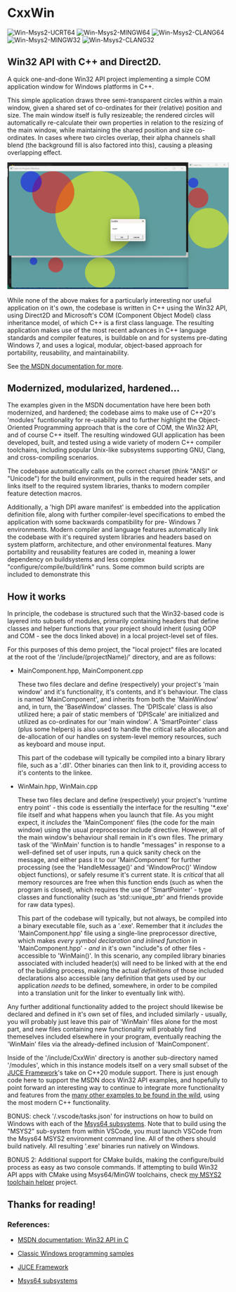 # CxxWin

![Win-Msys2-UCRT64](https://github.com/StoneyDSP/CxxWin/actions/workflows/MSYS_UCRT64.yml/badge.svg)
![Win-Msys2-MINGW64](https://github.com/StoneyDSP/CxxWin/actions/workflows/MSYS_MINGW64.yml/badge.svg)
![Win-Msys2-CLANG64](https://github.com/StoneyDSP/CxxWin/actions/workflows/MSYS_CLANG64.yml/badge.svg)
![Win-Msys2-MINGW32](https://github.com/StoneyDSP/CxxWin/actions/workflows/MSYS_MINGW32.yml/badge.svg)
![Win-Msys2-CLANG32](https://github.com/StoneyDSP/CxxWin/actions/workflows/MSYS_CLANG32.yml/badge.svg)

## Win32 API with C++ and Direct2D.

A quick one-and-done Win32 API project implementing a simple COM application window for Windows platforms in C++.

This simple application draws three semi-transparent circles within a main window, given a shared set of co-ordinates for their (relative) position and size. The main window itself is fully resizeable; the rendered circles will automatically re-calculate their own properties in relation to the resizing of the main window, while maintaining the shared position and size co-ordinates. In cases where two circles overlap, their alpha channels shall blend (the background fill is also factored into this), causing a pleasing overlapping effect.

![Screenshot](https://raw.githubusercontent.com/StoneyDSP/CxxWin/main/share/doc/CxxWin/screenshot_circles_example.png)

While none of the above makes for a particularly interesting nor useful application on it's own, the codebase is written in C++ using the Win32 API, using Direct2D and Microsoft's COM (Component Object
Model) class inheritance model, of which C++ is a first class language. The resulting application makes use of the most recent advances in C++ language standards and compiler features, is buildable on and for systems pre-dating Windows 7, and uses a logical, modular, object-based approach for portability, reusability, and maintainability.

See <a href="https://learn.microsoft.com/en-us/windows/win32/learnwin32/introduction-to-windows-programming-in-c--">the MSDN documentation for more</a>.

## Modernized, modularized, hardened...

The examples given in the MSDN documentation have here been both modernized, and hardened; the codebase aims to make use of C++20's 'modules' fucntionality for re-usability and to further highlight the Object-Oriented Programming approach that is the core of COM, the Win32 API, and of course C++ itself. The resulting windowed GUI application has been developed, built, and tested using a wide variety of modern C++ compiler toolchains, including popular Unix-like subsystems supporting GNU, Clang, and cross-compiling scenarios.

The codebase automatically calls on the correct charset (think "ANSI" or "Unicode") for the build environment, pulls in the required header sets, and links itself to the required system libraries, thanks to modern compiler feature detection macros.

Additionally, a 'high DPI aware manifest' is embedded into the application definition file, along with further compiler-level specifications to embed the application with some backwards compatibility for pre- Windows 7 environments. Modern compiler and language features automatically link the codebase with it's required system libraries and headers based on system platform, architecture, and other environmental features. Many portability and reusability features are coded in, meaning a lower dependency on buildsystems and less complex "configure/compile/build/link" runs. Some common build scripts are included to demonstrate this

## How it works

In principle, the codebase is structured such that the Win32-based code is layered into subsets of modules, primarily containing headers that define classes and helper functions that your project should inherit (using OOP and COM - see the docs linked above) in a local project-level set of files.

For this purposes of this demo project, the "local project" files are located at the root of the '/include/(projectName)/' directory, and are as follows:

- MainComponent.hpp, MainComponent.cpp

    These two files declare and define (respectively) your project's 'main window' and it's functionality, it's contents, and it's behaviour. The class is named 'MainComponent', and inherits from both the 'MainWindow' and, in turn, the 'BaseWindow' classes. The 'DPIScale' class is also utilized here; a pair of static members of 'DPIScale' are initialized and utilized as co-ordinates for our 'main window'. A 'SmartPointer' class (plus some helpers) is also used to handle the critical safe allocation and de-allocation of our handles on system-level memory resources, such as keyboard and mouse input.

    This part of the codebase will typically be compiled into a binary library file, such as a '.dll'. Other binaries can then link to it, providing access to it's contents to the linkee.

- WinMain.hpp, WinMain.cpp

    These two files declare and define (respectively) your project's 'runtime entry point' - this code is essentially the interface for the resulting '*.exe' file itself and what happens when you launch that file. As you might expect, it *includes* the 'MainComponent' files (the code for the main window) using the usual preprocessor include directive. However, all of the main window's behaviour shall remain in it's own files. The primary task of the 'WinMain' function is to handle "messages" in response to a well-defined set of user inputs, run a quick sanity check on the message, and either pass it to our 'MainComponent' for further processing (see the 'HandleMessage()' and 'WindowProc()' Window object functions), or safely resume it's current state. It is *critical* that all memory resources are free when this function ends (such as when the program is closed), which requires the use of 'SmartPointer' - type classes and functionality (such as 'std::unique_ptr' and friends provide for raw data types).

    This part of the codebase will typically, but not always, be compiled into a binary executable file, such as a '.exe'. Remember that it *includes* the 'MainComponent.hpp' file using a single-line preprocessor directive, which makes *every symbol declaration and inlined function* in 'MainComponent.hpp' - *and* in it's own "include"s of other files - accessible to 'WinMain()'. In this scenario, any compiled library binaries associated with included header(s) will need to be linked with at the end of the building process, making the actual *definitions* of those included declarations also accessible (any definition that gets used by our application *needs* to be defined, somewhere, in order to be compiled into a translation unit for the linker to eventually link with).

Any further additional functionality added to the project should likewise be declared and defined in it's own set of files, and included similarly - usually, you will probably just leave this pair of 'WinMain' files alone for the most part, and new files containing new functionality will probably find themeselves included elsewhere in your program, eventually reaching the 'WinMain' files via the already-defined inclusion of 'MainComponent'.

Inside of the '/include/CxxWin' directory is another sub-directory named '/modules', which in this instance models itself on a very small subset of the <a href="https://github.com/juce-framework/JUCE.git">JUCE Framework</a>'s take on C++20 module support. There is just enough code here to support the MSDN docs Win32 API examples, and hopefully to point forward an interesting way to continue to integrate more functionality and features from the <a href="https://github.com/microsoft/Windows-classic-samples.git">many other examples to be found in the wild</a>, using the most modern C++ functionality.

BONUS: check '/.vscode/tasks.json' for instructions on how to build on Windows with each of the <a href="https://www.msys2.org/docs/environments/">Msys64 subsystems</a>. Note that to build using the "MSYS2" sub-system from within VSCode, you must launch VSCode from the Msys64 MSYS2 environment command line. All of the others should build natively. All resulting '.exe' binaries run natively on Windows.

BONUS 2: Additional support for CMake builds, making the configure/build process as easy as two console commands. If attempting to build Win32 API apps with CMake using Msys64/MinGW toolchains, check <a href="https://github.com/StoneyDSP/msys2-toolchain.git">my MSYS2 toolchain helper</a> project.

## Thanks for reading!

### References:

- <a href="https://learn.microsoft.com/en-us/windows/win32/learnwin32/introduction-to-windows-programming-in-c--">MSDN documentation: Win32 API in C</a>

- <a href="https://github.com/microsoft/Windows-classic-samples.git">Classic Windows programming samples</a>

- <a href="https://github.com/juce-framework/JUCE.git">JUCE Framework</a>

- <a href="https://www.msys2.org/docs/environments/">Msys64 subsystems</a>
